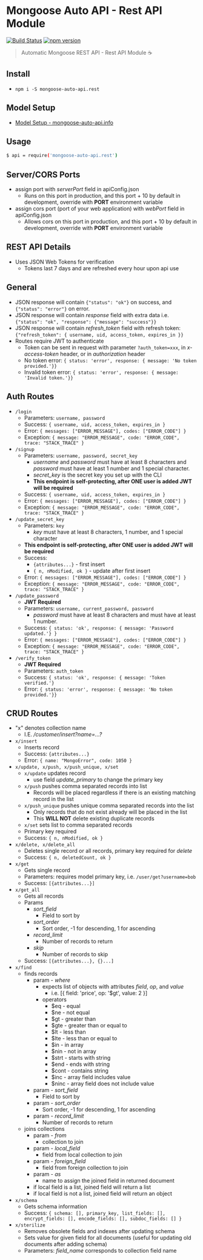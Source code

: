 # Mongoose Auto API - Rest API Module
[![Build Status](https://travis-ci.org/edmundpf/mongoose-auto-api-rest.svg?branch=master)](https://travis-ci.org/edmundpf/mongoose-auto-api-rest)
[![npm version](https://badge.fury.io/js/mongoose-auto-api.rest.svg)](https://badge.fury.io/js/mongoose-auto-api.rest)
> Automatic Mongoose REST API - Rest API Module ☕

## Install
* `npm i -S mongoose-auto-api.rest`

## Model Setup
* [Model Setup - mongoose-auto-api.info](https://github.com/edmundpf/mongoose-auto-api-info/blob/master/README.md#model-setup)

## Usage
``` bash
$ api = require('mongoose-auto-api.rest')
```

## Server/CORS Ports
* assign port with *serverPort* field in apiConfig.json
	* Runs on this port in production, and this port + 10 by default in development, override with **PORT** environment variable
* assign cors port (port of your web application) with *webPort* field in apiConfig.json
	* Allows cors on this port in production, and this port + 10 by default in development, override with **PORT** environment variable

## REST API Details
* Uses JSON Web Tokens for verification
  * Tokens last 7 days and are refreshed every hour upon api use

## General
* JSON response will contain `{"status": "ok"}` on success, and `{"status": "error"}` on error.
* JSON response will contain *response* field with extra data i.e. `{"status": "ok", "response": {"message": "success"}}`
* JSON response will contain *refresh_token* field with refresh token: `{"refresh_token": { username, uid, access_token, expires_in }}`
* Routes require JWT to authenticate
  * Token can be sent in request with parameter `?auth_token=xxx`, in *x-access-token* header, or in *authorization* header
  * No token error: `{ status: 'error', response: { message: 'No token provided.'}}`
  * Invalid token error: `{ status: 'error', response: { message: 'Invalid token.'}}`

## Auth Routes
* `/login`
  * Parameters: `username, password`
  * Success: `{ username, uid, access_token, expires_in }`
  * Error: `{ messages: ["ERROR_MESSAGE"], codes: ["ERROR_CODE"] }`
  * Exception: `{ message: "ERROR_MESSAGE", code: "ERROR_CODE", trace: "STACK_TRACE" }`
* `/signup`
  * Parameters: `username, password, secret_key`
    * *username* and *password* must have at least 8 characters and *password* must have at least 1 number and 1 special character.
    * *secret_key* is the secret key you set up with the CLI
	* **This endpoint is self-protecting, after ONE user is added JWT will be required**
  * Success: `{ username, uid, access_token, expires_in }`
  * Error: `{ messages: ["ERROR_MESSAGE"], codes: ["ERROR_CODE"] }`
  * Exception: `{ message: "ERROR_MESSAGE", code: "ERROR_CODE", trace: "STACK_TRACE" }`
* `/update_secret_key`
	* Parameters: `key`
		* *key* must have at least 8 characters, 1 number, and 1 special character
	* **This endpoint is self-protecting, after ONE user is added JWT will be required**
	* Success: 
		* `{attributes...}` - first insert
		* `{ n, nModified, ok }` - update after first insert
  * Error: `{ messages: ["ERROR_MESSAGE"], codes: ["ERROR_CODE"] }`
  * Exception: `{ message: "ERROR_MESSAGE", code: "ERROR_CODE", trace: "STACK_TRACE" }`	
* `/update_password`
  * **JWT Required**
  * Parameters: `username, current_password, password`
      * *password* must have at least 8 characters and must have at least 1 number.
  * Success: `{ status: 'ok', response: { message: 'Password updated.'} }`
  * Error: `{ messages: ["ERROR_MESSAGE"], codes: ["ERROR_CODE"] }`
  * Exception: `{ message: "ERROR_MESSAGE", code: "ERROR_CODE", trace: "STACK_TRACE" }`
* `/verify_token`
	* **JWT Required**
	* Parameters: `auth_token`
	* Success: `{ status: 'ok', response: { message: 'Token verified.'}`
	* Error: `{ status: 'error', response: { message: 'No token provided.'}}`

## CRUD Routes
* "x" denotes collection name
	* I.E. */customer/insert?name=...?*
* `x/insert`
	* Inserts record
	* Success: `{attributes...}`
	* Error: `{ name: "MongoError", code: 1050 }`
* `x/update, x/push, x/push_unique, x/set`
	* `x/update` updates record
		* use field *update_primary* to change the primary key
	* `x/push` pushes comma separated records into list
		* Records will be placed regardless if there is an existing matching record in the list
	* `x/push_unique` pushes unique comma separated records into the list
		* Only records that do not exist already will be placed in the list
		* This **WILL NOT** delete existing duplicate records
	* `x/set` sets list to comma separated records
	* Primary key required
	* Success: `{ n, nModified, ok }`
* `x/delete, x/delete_all`
	* Deletes single record or all records, primary key required for *delete*
	* Success: `{ n, deletedCount, ok }`
* `x/get`
	* Gets single record
	* Parameters: requires model primary key, i.e. `/user/get?username=bob`
	* Success: `[{attributes...}]`
* `x/get_all`
	* Gets all records
	* Params
		* *sort_field* 
			* Field to sort by
		* *sort_order*
			* Sort order, -1 for descending, 1 for ascending
		* *record_limit*
			* Number of records to return
		* *skip*
			* Number of records to skip
	* Success: `[{attributes...}, {}...]`
* `x/find`
	* finds records
		* param - *where*
			* expects list of objects with attributes *field*, *op*, and *value*
				* i.e. [{ field: 'price', op: '$gt', value: 2 }]
			* operators
				* $eq - equal
				* $ne - not equal
				* $gt - greater than
				* $gte - greater than or equal to
				* $lt - less than
				* $lte - less than or equal to
				* $in - in array
				* $nin - not in array
				* $strt - starts with string
				* $end - ends with string
				* $cont - contains string
				* $inc - array field includes value
				* $ninc - array field does not include value
		* param - *sort_field* 
			* Field to sort by
		* param - *sort_order*
			* Sort order, -1 for descending, 1 for ascending
		* param - *record_limit*
			* Number of records to return
	* joins collections
		* param - *from*
			* collection to join
		* param - *local_field*
			* field from local collection to join
		* param - *foreign_field*
			* field from foreign collection to join
		* param - *as*
			* name to assign the joined field in returned document
		* if local field is a list, joined field will return a list
		* if local field is not a list, joined field will return an object
* `x/schema`
	* Gets schema information
	* Success: `{ schema: [], primary_key, list_fields: [], encrypt_fields: [], encode_fields: [], subdoc_fields: [] }`
* `x/sterilize`
	* Removes obsolete fields and indexes after updating schema
	* Sets value for given field for all documents (useful for updating old documents after adding schema)
	* Parameters: *field_name* corresponds to collection field name
